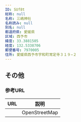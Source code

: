 ```yaml
---
ID: SUf8t
総称: null
名称: 三嶋神社
名称読み: null
別名: null
都道府県: 愛媛県
区域: 西予市
緯度: 33.3881505
経度: 132.5338706
郵便番号: 7970005
住所: 愛媛県西予市宇和町常定寺３１９−２
---
```


## その他

### 参考URL

| URL | 説明          |
| --- | ------------- |
|     | OpenStreetMap |

